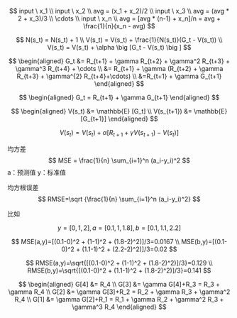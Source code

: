 
$$
input \ x_1
\\
input \ x_2
\\ 
avg = (x_1 + x_2)/2
\\
input \ x_3
\\
avg = (avg * 2 + x_3)/3
\\
\cdots
\\
input \ x_n
\\
avg = [avg * (n-1) + x_n]/n = avg + \frac{1}{n}(x_n - avg)
$$

$$
N(s_t) = N(s_t) + 1
\\
V(s_t) = V(s_t) + \frac{1}{N(s_t)}(G_t - V(s_t))
\\
V(s_t) = V(s_t) + \alpha \big [G_t - V(s_t) \big ]
$$

$$
\begin{aligned}
G_t &= R_{t+1} + \gamma R_{t+2}  + \gamma^2 R_{t+3} + \gamma^3 R_{t+4} + \cdots
\\
&= R_{t+1} + \gamma (R_{t+2}  + \gamma R_{t+3} + \gamma^{2} R_{t+4}+\cdots)
\\
&=R_{t+1} + \gamma G_{t+1}
\end{aligned}
$$

$$
\begin{aligned}
G_t = R_{t+1} + \gamma G_{t+1}
\end{aligned}
$$


$$
\begin{aligned}
V(s_t) &= \mathbb{E} [G_t]
\\
V(s_{t+1}) &= \mathbb{E} [G_{t+1}]
\end{aligned}
$$

$$
V(s_t) = V(s_t) + \alpha \big[ R_{t+1} + \gamma V(s_{t+1}) - V(s_t) \big]
$$


均方差
$$
MSE = \frac{1}{n} \sum_{i=1}^n (a_i-y_i)^2
$$
a：预测值
y：标准值

均方根误差
$$
RMSE=\sqrt {\frac{1}{n} \sum_{i=1}^n (a_i-y_i)^2}
$$

比如 

$$
y=[0,1,2], a=[0.1,1,1.8], b=[0.1,1.1,2.2]
$$

$$
MSE(a,y)=[(0.1-0)^2 + (1-1)^2 + (1.8-2)^2)]/3=0.0167
\\
MSE(b,y)=[(0.1-0)^2 + (1.1-1)^2 + (2.2-2)^2)]/3=0.02
$$

$$
RMSE(a,y)=\sqrt{[(0.1-0)^2 + (1-1)^2 + (1.8-2)^2)]/3}=0.129
\\
RMSE(b,y)=\sqrt{[(0.1-0)^2 + (1.1-1)^2 + (1.8-2)^2)]/3}=0.141
$$

$$
\begin{aligned}
G[4] &= R_4
\\
G[3] &= \gamma G[4]+R_3 = R_3 + \gamma R_4
\\
G[2] &= \gamma G[3]+R_2 = R_2 + \gamma R_3 + \gamma^2 R_4
\\
G[1] &= \gamma G[2]+R_1 = R_1 + \gamma R_2 + \gamma^2 R_3 + \gamma^3 R_4 
\end{aligned}
$$